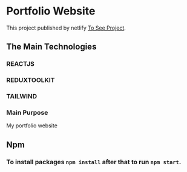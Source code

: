 # Portfolio Website

This project published by netlify [To See Project](https://tugcankartal.com/).

## The Main Technologies 

### REACTJS 
### REDUXTOOLKIT
### TAILWIND

### Main Purpose

My portfolio website

## Npm

### To install packages `npm install` after that to run `npm start`.
